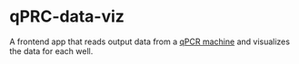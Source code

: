 # qPRC-data-viz

A frontend app that reads output data from a [qPCR machine](http://www.bio-rad.com/en-us/applications-technologies/introduction-qpcr-instrumentation?ID=LUSO5YMNI) and visualizes the data for each well.
